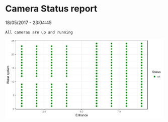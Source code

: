 Camera Status report
================
18/05/2017 - 23:04:45

    All cameras are up and running

![](camreport_files/figure-markdown_github/unnamed-chunk-2-1.png)
